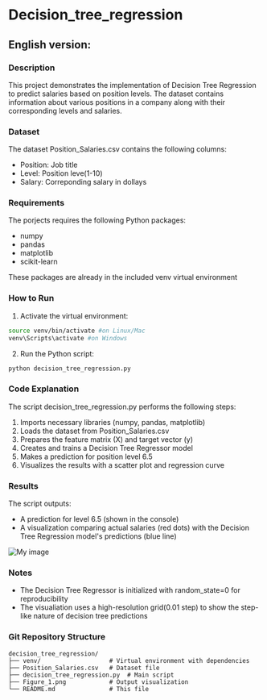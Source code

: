 # Decision_tree_regression

## English version:

### Description

This project demonstrates the implementation of Decision Tree Regression to predict salaries based on position levels. The dataset contains information about various positions in a company along with their corresponding levels and salaries.

### Dataset

The dataset Position_Salaries.csv contains the following columns:
- Position: Job title
- Level: Position leve(1-10)
- Salary: Correponding salary in dollays

### Requirements

The porjects requires the following Python packages:
- numpy
- pandas
- matplotlib
- scikit-learn

These packages are already in the included venv virtual environment

### How to Run

1. Activate the virtual environment:

```bash
source venv/bin/activate #on Linux/Mac
venv\Scripts\activate #on Windows
```

2. Run the Python script:

```bash
python decision_tree_regression.py
```

### Code Explanation
The script decision_tree_regression.py performs the following steps:

 1. Imports necessary libraries (numpy, pandas, matplotlib)
 2. Loads the dataset from Position_Salaries.csv
 3. Prepares the feature matrix (X) and target vector (y)
 4. Creates and trains a Decision Tree Regressor model
 5. Makes a prediction for position level 6.5
 6. Visualizes the results with a scatter plot and regression curve

### Results 

The script outputs:
  - A prediction for level 6.5 (shown in the console)
  - A visualization comparing actual salaries (red dots) with the Decision Tree Regression model's predictions (blue line)

![My image](./Decision_tree_regression/Figure_1.png)
    
### Notes
  - The Decision Tree Regressor is initialized with random_state=0 for reproducibility
  - The visualiation uses a high-resolution grid(0.01 step) to show the step-like nature of decision tree predictions

### Git Repository Structure
```text
decision_tree_regression/
├── venv/                   # Virtual environment with dependencies
├── Position_Salaries.csv   # Dataset file
├── decision_tree_regression.py  # Main script
├── Figure_1.png            # Output visualization
└── README.md               # This file
```

